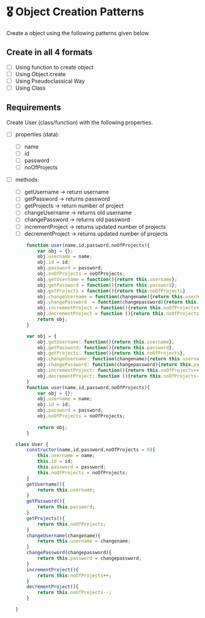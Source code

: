 # 🎖 Object Creation Patterns

Create a object using the following patterns given below.
## Create in all 4 formats
 * [ ] Using function to create object
 * [ ] Using Object.create
 * [ ] Using Pseudoclassical Way
 * [ ] Using Class

## Requirements
Create User (class/function) with the following properties.
* [ ] properties (data):
    * [ ] name
    * [ ] id
    * [ ] password
    * [ ] noOfProjects
* [ ] methods:
    * [ ] getUsername -> return username
    * [ ] getPassword -> returns password
    * [ ] getProjects -> return number of project
    * [ ] changeUsername -> returns old username
    * [ ] changePassword -> returns old password
    * [ ] incrementProject -> returns updated number of projects
    * [ ] decrementProject -> returns updated number of projects

    <!-- creating User with factory type -->
    ```js
        function user(name,id,password,noOfProjects){
            var obj = {};
            obj.username = name;
            obj.id = id;
            obj.password = password;
            obj.noOfProjects = noOfProjects;
            obj.getUsername = function(){return this.username};
            obj.getPassword = function(){return this.password};
            obj.getProjects = function(){return this.noOfProjects}
            obj.changeUsername = function(changename){return this.username = changename}
            obj.changePassword  = function(changepassword){return this.password = changepassword};
            obj.incrementProject = function(){return this.noOfProjects++};
            obj.decrementProject = function (){return this.noOfProjects--};
            return obj;
        }
    ```    

    <!-- creating User with protypal type -->
    ```js
        var obj = {
            obj.getUsername: function(){return this.username},
            obj.getPassword: function(){return this.password},
            obj.getProjects: function(){return this.noOfProjects},
            obj.changeUsername: function(changename){return this.username = changename},
            obj.changePassword: function(changepassword){return this.password = changepassword},
            obj.incrementProject: function(){return this.noOfProjects++},
            obj.decrementProject: function (){return this.noOfProjects--}
        }
        function user(name,id,password,noOfProjects){
            var obj = {};
            obj.username = name;
            obj.id = id;
            obj.password = password;
            obj.noOfProjects = noOfProjects;
            
            return obj;
        }
    ```    
    <!-- creating user class with data and methods -->
    ```js
    class User {
        constructor(name,id,password,noOfProjects = 0){
            this.username = name;
            this.id = id;
            this.password = password;
            this.noOfProjects = noOfProjects;
        }
        getUsername(){
            return this.username;
        }
        getPassword(){
            return this.password;
        }
        getProjects(){
            return this.noOfProjects;
        }
        changeUsername(changename){
            return this.username = changename;
        }
        changePassword(changepassword){
            return this.password = changepassword;
        }
        incrementProject(){
            return this.noOfProjects++;
        }
        decrementProject(){
            return this.noOfProjects--;
        }

    }

    ```
